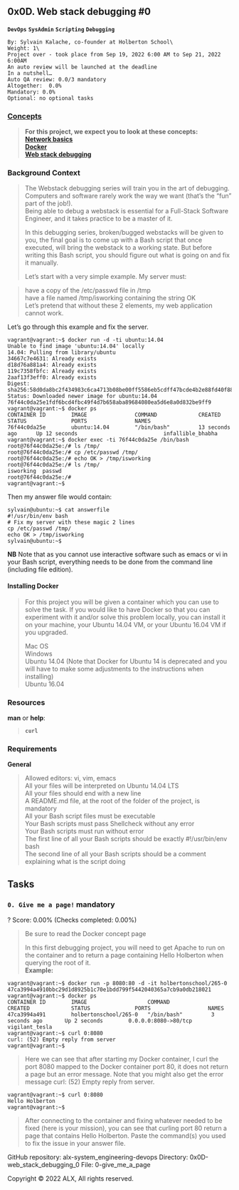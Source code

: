 ## 0x0D. Web stack debugging #0
**`DevOps`** **`SysAdmin`** **`Scripting`** **`Debugging`**
```
By: Sylvain Kalache, co-founder at Holberton School\
Weight: 1\
Project over - took place from Sep 19, 2022 6:00 AM to Sep 21, 2022 6:00AM  
An auto review will be launched at the deadline  
In a nutshell…  
Auto QA review: 0.0/3 mandatory  
Altogether:  0.0%  
Mandatory: 0.0%  
Optional: no optional tasks  
```
### [**Concepts**](concepts.md)
> **For this project, we expect you to look at these concepts:**  
> **[Network basics]()**  
> **[Docker]()**  
> **[Web stack debugging]()**  

### **Background Context**  
> The Webstack debugging series will train you in the art of debugging. Computers and software rarely work the way we want (that’s the “fun” part of the job!).  
> Being able to debug a webstack is essential for a Full-Stack Software Engineer, and it takes practice to be a master of it.  
> 
> In this debugging series, broken/bugged webstacks will be given to you, the final goal is to come up with a Bash script that once executed, will bring the webstack to a working state. But before writing this Bash script, you should figure out what is going on and fix it manually.  
> 
> Let’s start with a very simple example. My server must:  

> have a copy of the /etc/passwd file in /tmp  
> have a file named /tmp/isworking containing the string OK  
> Let’s pretend that without these 2 elements, my web application cannot work.  

Let’s go through this example and fix the server.  
```
vagrant@vagrant:~$ docker run -d -ti ubuntu:14.04
Unable to find image 'ubuntu:14.04' locally
14.04: Pulling from library/ubuntu
34667c7e4631: Already exists
d18d76a881a4: Already exists
119c7358fbfc: Already exists
2aaf13f3eff0: Already exists
Digest: sha256:58d0da8bc2f434983c6ca4713b08be00ff5586eb5cdff47bcde4b2e88fd40f88
Status: Downloaded newer image for ubuntu:14.04
76f44c0da25e1fdf6bcd4fbc49f4d7b658aba89684080ea5d6e8a0d832be9ff9
vagrant@vagrant:~$ docker ps
CONTAINER ID        IMAGE               COMMAND             CREATED             STATUS              PORTS               NAMES
76f44c0da25e        ubuntu:14.04        "/bin/bash"         13 seconds ago      Up 12 seconds                           infallible_bhabha
vagrant@vagrant:~$ docker exec -ti 76f44c0da25e /bin/bash
root@76f44c0da25e:/# ls /tmp/
root@76f44c0da25e:/# cp /etc/passwd /tmp/
root@76f44c0da25e:/# echo OK > /tmp/isworking
root@76f44c0da25e:/# ls /tmp/
isworking  passwd
root@76f44c0da25e:/#
vagrant@vagrant:~$
```
Then my answer file would contain:
```
sylvain@ubuntu:~$ cat answerfile
#!/usr/bin/env bash
# Fix my server with these magic 2 lines
cp /etc/passwd /tmp/
echo OK > /tmp/isworking
sylvain@ubuntu:~$
```
**NB** Note that as you cannot use interactive software such as emacs or vi in your Bash script, everything needs to be done from the command line (including file edition).

#### Installing Docker
> For this project you will be given a container which you can use to solve the task. If you would like to have Docker so that you can experiment with it and/or solve this problem locally, you can install it on your machine, your Ubuntu 14.04 VM, or your Ubuntu 16.04 VM if you upgraded.  
> 
> Mac OS  
> Windows  
> Ubuntu 14.04 (Note that Docker for Ubuntu 14 is deprecated and you will have to make some adjustments to the instructions when installing)  
> Ubuntu 16.04  

### **Resources**
**man** or **help**:
> **`curl`**  
### **Requirements**
**General**  
> Allowed editors: vi, vim, emacs  
> All your files will be interpreted on Ubuntu 14.04 LTS  
> All your files should end with a new line  
> A README.md file, at the root of the folder of the project, is mandatory  
> All your Bash script files must be executable  
> Your Bash scripts must pass Shellcheck without any error  
> Your Bash scripts must run without error  
> The first line of all your Bash scripts should be exactly #!/usr/bin/env bash  
> The second line of all your Bash scripts should be a comment explaining what is the script doing  

## Tasks
### **`0. Give me a page!`** mandatory
? Score: 0.00% (Checks completed: 0.00%)  
> Be sure to read the Docker concept page  
> 
> In this first debugging project, you will need to get Apache to run on the container and to return a page containing Hello Holberton when querying the root of it.  
**Example:**  
```
vagrant@vagrant:~$ docker run -p 8080:80 -d -it holbertonschool/265-0
47ca3994a4910bbc29d1d8925b1c70e1bdd799f5442040365a7cb9a0db218021
vagrant@vagrant:~$ docker ps
CONTAINER ID        IMAGE                   COMMAND             CREATED             STATUS              PORTS                  NAMES
47ca3994a491        holbertonschool/265-0   "/bin/bash"         3 seconds ago       Up 2 seconds        0.0.0.0:8080->80/tcp   vigilant_tesla
vagrant@vagrant:~$ curl 0:8080
curl: (52) Empty reply from server
vagrant@vagrant:~$
```
> Here we can see that after starting my Docker container, I curl the port 8080 mapped to the Docker container port 80, it does not return a page but an error message. Note that you might also get the error message curl: (52) Empty reply from server.
```
vagrant@vagrant:~$ curl 0:8080
Hello Holberton
vagrant@vagrant:~$
```
> After connecting to the container and fixing whatever needed to be fixed (here is your mission), you can see that curling port 80 return a page that contains Hello Holberton. Paste the command(s) you used to fix the issue in your answer file.

GitHub repository: alx-system_engineering-devops
Directory: 0x0D-web_stack_debugging_0
File: 0-give_me_a_page
     
Copyright © 2022 ALX, All rights reserved.
